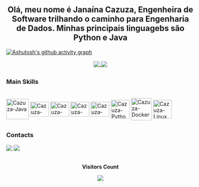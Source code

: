##

<div align = center>
  <h2> Olá, meu nome é Janaína Cazuza, Engenheira de Software trilhando o caminho para Engenharia de Dados. Minhas principais linguagebs são Python e Java </h2>
</div>


[![Ashutosh's github activity graph](https://github-readme-activity-graph.vercel.app/graph?username=janainacazuza&bg_color=0000000&color=a02dbe&line=a02dbe&point=b8b7b7&area=true&hide_border=true)](https://github.com/ashutosh00710/github-readme-activity-graph)


<div align = center>
<a href="https://github.com/janainacazuza/github-readme-stats">
  <img align="center" src="https://github-readme-stats.vercel.app/api?username=janainacazuza&show_icons=true&bg_color=00000000&hide_border=true&theme=midnight-purple" />
</a>
<a href="https://github.com/janainacazuza/convoychat">
  <img align="center" src="https://github-readme-stats.vercel.app/api/top-langs/?username=janainacazuza&layout=compact&&bg_color=00000000&hide_border=true&theme=midnight-purple" />
</a>
</div>

##

<h3>Main Skills</h3>
<div style="display: inline_block"><br>
  <img align="center" alt="Cazuza-Java" height="55" width="60" src="https://cdn.jsdelivr.net/gh/devicons/devicon/icons/java/java-original.svg" />
  <img align="center" alt="Cazuza-Spring" height="40" width="50" src="https://cdn.jsdelivr.net/gh/devicons/devicon/icons/spring/spring-original.svg">
  <img align="center" alt="Cazuza-Kotlin" height="40" width="50" src="https://cdn.jsdelivr.net/gh/devicons/devicon/icons/kotlin/kotlin-original.svg">
  <img align="center" alt="Cazuza-Mysql" height="40" width="50" src="https://cdn.jsdelivr.net/gh/devicons/devicon/icons/mysql/mysql-original.svg">
  <img align="center" alt="Cazuza-postgre" height="40" width="50" src="https://cdn.jsdelivr.net/gh/devicons/devicon/icons/postgresql/postgresql-original.svg">
  <img align="center" alt="Cazuza-Python" height="50" width="50" src="https://cdn.jsdelivr.net/gh/devicons/devicon/icons/python/python-original.svg">
  <img align="center" alt="Cazuza-Docker" height="60" width="55" src="https://cdn.jsdelivr.net/gh/devicons/devicon/icons/docker/docker-original.svg">
  <img align="center" alt="Cazuza-Linux" height="50" width="50" src="https://cdn.jsdelivr.net/gh/devicons/devicon/icons/linux/linux-original.svg">
</div>

##

<h3>Contacts</h3>

<div>
 <a href = "mailto:janainamartinscazuza@gmail.com"><img src="https://img.shields.io/badge/Gmail-D14836?style=for-the-badge&logo=gmail&logoColor=white" target="_blank"></a>
 <a href="https://www.linkedin.com/in/janainacazuza/" target="_blank"><img src="https://img.shields.io/badge/linkedin-%230077B5.svg?style=for-the-badge&logo=linkedin&logoColor=white" target="_blank"></a> 
</div>


<div align="center">
<br><p align="centre"><b>Visitors Count</b></p>  
<p align="center"><img align="center" src="https://profile-counter.glitch.me/{janainacazuza}/count.svg" /></p> 
<br>
</div>
